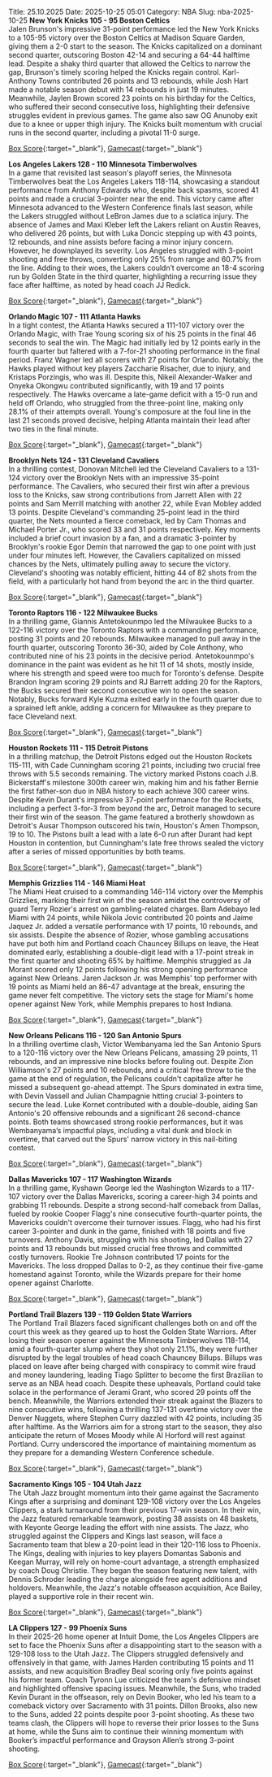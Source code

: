 Title: 25.10.2025
Date: 2025-10-25 05:01
Category: NBA 
Slug: nba-2025-10-25 
**New York Knicks 105 - 95 Boston Celtics**  
Jalen Brunson's impressive 31-point performance led the New York Knicks to a 105-95 victory over the Boston Celtics at Madison Square Garden, giving them a 2-0 start to the season. The Knicks capitalized on a dominant second quarter, outscoring Boston 42-14 and securing a 64-44 halftime lead. Despite a shaky third quarter that allowed the Celtics to narrow the gap, Brunson's timely scoring helped the Knicks regain control. Karl-Anthony Towns contributed 26 points and 13 rebounds, while Josh Hart made a notable season debut with 14 rebounds in just 19 minutes. Meanwhile, Jaylen Brown scored 23 points on his birthday for the Celtics, who suffered their second consecutive loss, highlighting their defensive struggles evident in previous games. The game also saw OG Anunoby exit due to a knee or upper thigh injury. The Knicks built momentum with crucial runs in the second quarter, including a pivotal 11-0 surge. 

[Box Score](/game/bos-vs-nyk-0022500018/box-score){:target="_blank"}, [Gamecast](/game/bos-vs-nyk-0022500018){:target="_blank"}<br>

**Los Angeles Lakers 128 - 110 Minnesota Timberwolves**  
In a game that revisited last season's playoff series, the Minnesota Timberwolves beat the Los Angeles Lakers 118-114, showcasing a standout performance from Anthony Edwards who, despite back spasms, scored 41 points and made a crucial 3-pointer near the end. This victory came after Minnesota advanced to the Western Conference finals last season, while the Lakers struggled without LeBron James due to a sciatica injury. The absence of James and Maxi Kleber left the Lakers reliant on Austin Reaves, who delivered 26 points, but with Luka Doncic stepping up with 43 points, 12 rebounds, and nine assists before facing a minor injury concern. However, he downplayed its severity. Los Angeles struggled with 3-point shooting and free throws, converting only 25% from range and 60.7% from the line. Adding to their woes, the Lakers couldn’t overcome an 18-4 scoring run by Golden State in the third quarter, highlighting a recurring issue they face after halftime, as noted by head coach JJ Redick. 

[Box Score](/game/min-vs-lal-0022500019/box-score){:target="_blank"}, [Gamecast](/game/min-vs-lal-0022500019){:target="_blank"}<br>

**Orlando Magic 107 - 111 Atlanta Hawks**  
In a tight contest, the Atlanta Hawks secured a 111-107 victory over the Orlando Magic, with Trae Young scoring six of his 25 points in the final 46 seconds to seal the win. The Magic had initially led by 12 points early in the fourth quarter but faltered with a 7-for-21 shooting performance in the final period. Franz Wagner led all scorers with 27 points for Orlando. Notably, the Hawks played without key players Zaccharie Risacher, due to injury, and Kristaps Porzingis, who was ill. Despite this, Nikeil Alexander-Walker and Onyeka Okongwu contributed significantly, with 19 and 17 points respectively. The Hawks overcame a late-game deficit with a 15-0 run and held off Orlando, who struggled from the three-point line, making only 28.1% of their attempts overall. Young's composure at the foul line in the last 21 seconds proved decisive, helping Atlanta maintain their lead after two ties in the final minute. 

[Box Score](/game/atl-vs-orl-0022500090/box-score){:target="_blank"}, [Gamecast](/game/atl-vs-orl-0022500090){:target="_blank"}<br>

**Brooklyn Nets 124 - 131 Cleveland Cavaliers**  
In a thrilling contest, Donovan Mitchell led the Cleveland Cavaliers to a 131-124 victory over the Brooklyn Nets with an impressive 35-point performance. The Cavaliers, who secured their first win after a previous loss to the Knicks, saw strong contributions from Jarrett Allen with 22 points and Sam Merrill matching with another 22, while Evan Mobley added 13 points. Despite Cleveland's commanding 25-point lead in the third quarter, the Nets mounted a fierce comeback, led by Cam Thomas and Michael Porter Jr., who scored 33 and 31 points respectively. Key moments included a brief court invasion by a fan, and a dramatic 3-pointer by Brooklyn's rookie Egor Demin that narrowed the gap to one point with just under four minutes left. However, the Cavaliers capitalized on missed chances by the Nets, ultimately pulling away to secure the victory. Cleveland's shooting was notably efficient, hitting 44 of 82 shots from the field, with a particularly hot hand from beyond the arc in the third quarter. 

[Box Score](/game/cle-vs-bkn-0022500091/box-score){:target="_blank"}, [Gamecast](/game/cle-vs-bkn-0022500091){:target="_blank"}<br>

**Toronto Raptors 116 - 122 Milwaukee Bucks**  
In a thrilling game, Giannis Antetokounmpo led the Milwaukee Bucks to a 122-116 victory over the Toronto Raptors with a commanding performance, posting 31 points and 20 rebounds. Milwaukee managed to pull away in the fourth quarter, outscoring Toronto 36-30, aided by Cole Anthony, who contributed nine of his 23 points in the decisive period. Antetokounmpo's dominance in the paint was evident as he hit 11 of 14 shots, mostly inside, where his strength and speed were too much for Toronto's defense. Despite Brandon Ingram scoring 29 points and RJ Barrett adding 20 for the Raptors, the Bucks secured their second consecutive win to open the season. Notably, Bucks forward Kyle Kuzma exited early in the fourth quarter due to a sprained left ankle, adding a concern for Milwaukee as they prepare to face Cleveland next. 

[Box Score](/game/mil-vs-tor-0022500092/box-score){:target="_blank"}, [Gamecast](/game/mil-vs-tor-0022500092){:target="_blank"}<br>

**Houston Rockets 111 - 115 Detroit Pistons**  
In a thrilling matchup, the Detroit Pistons edged out the Houston Rockets 115-111, with Cade Cunningham scoring 21 points, including two crucial free throws with 5.5 seconds remaining. The victory marked Pistons coach J.B. Bickerstaff's milestone 300th career win, making him and his father Bernie the first father-son duo in NBA history to each achieve 300 career wins. Despite Kevin Durant's impressive 37-point performance for the Rockets, including a perfect 3-for-3 from beyond the arc, Detroit managed to secure their first win of the season. The game featured a brotherly showdown as Detroit's Ausar Thompson outscored his twin, Houston's Amen Thompson, 19 to 10. The Pistons built a lead with a late 6-0 run after Durant had kept Houston in contention, but Cunningham's late free throws sealed the victory after a series of missed opportunities by both teams. 

[Box Score](/game/det-vs-hou-0022500093/box-score){:target="_blank"}, [Gamecast](/game/det-vs-hou-0022500093){:target="_blank"}<br>

**Memphis Grizzlies 114 - 146 Miami Heat**  
The Miami Heat cruised to a commanding 146-114 victory over the Memphis Grizzlies, marking their first win of the season amidst the controversy of guard Terry Rozier's arrest on gambling-related charges. Bam Adebayo led Miami with 24 points, while Nikola Jovic contributed 20 points and Jaime Jaquez Jr. added a versatile performance with 17 points, 10 rebounds, and six assists. Despite the absence of Rozier, whose gambling accusations have put both him and Portland coach Chauncey Billups on leave, the Heat dominated early, establishing a double-digit lead with a 17-point streak in the first quarter and shooting 65% by halftime. Memphis struggled as Ja Morant scored only 12 points following his strong opening performance against New Orleans. Jaren Jackson Jr. was Memphis' top performer with 19 points as Miami held an 86-47 advantage at the break, ensuring the game never felt competitive. The victory sets the stage for Miami's home opener against New York, while Memphis prepares to host Indiana. 

[Box Score](/game/mia-vs-mem-0022500094/box-score){:target="_blank"}, [Gamecast](/game/mia-vs-mem-0022500094){:target="_blank"}<br>

**New Orleans Pelicans 116 - 120 San Antonio Spurs**  
In a thrilling overtime clash, Victor Wembanyama led the San Antonio Spurs to a 120-116 victory over the New Orleans Pelicans, amassing 29 points, 11 rebounds, and an impressive nine blocks before fouling out. Despite Zion Williamson's 27 points and 10 rebounds, and a critical free throw to tie the game at the end of regulation, the Pelicans couldn't capitalize after he missed a subsequent go-ahead attempt. The Spurs dominated in extra time, with Devin Vassell and Julian Champagnie hitting crucial 3-pointers to secure the lead. Luke Kornet contributed with a double-double, aiding San Antonio's 20 offensive rebounds and a significant 26 second-chance points. Both teams showcased strong rookie performances, but it was Wembanyama’s impactful plays, including a vital dunk and block in overtime, that carved out the Spurs' narrow victory in this nail-biting contest. 

[Box Score](/game/sas-vs-nop-0022500095/box-score){:target="_blank"}, [Gamecast](/game/sas-vs-nop-0022500095){:target="_blank"}<br>

**Dallas Mavericks 107 - 117 Washington Wizards**  
In a thrilling game, Kyshawn George led the Washington Wizards to a 117-107 victory over the Dallas Mavericks, scoring a career-high 34 points and grabbing 11 rebounds. Despite a strong second-half comeback from Dallas, fueled by rookie Cooper Flagg's nine consecutive fourth-quarter points, the Mavericks couldn't overcome their turnover issues. Flagg, who had his first career 3-pointer and dunk in the game, finished with 18 points and five turnovers. Anthony Davis, struggling with his shooting, led Dallas with 27 points and 13 rebounds but missed crucial free throws and committed costly turnovers. Rookie Tre Johnson contributed 17 points for the Mavericks. The loss dropped Dallas to 0-2, as they continue their five-game homestand against Toronto, while the Wizards prepare for their home opener against Charlotte. 

[Box Score](/game/was-vs-dal-0022500096/box-score){:target="_blank"}, [Gamecast](/game/was-vs-dal-0022500096){:target="_blank"}<br>

**Portland Trail Blazers 139 - 119 Golden State Warriors**  
The Portland Trail Blazers faced significant challenges both on and off the court this week as they geared up to host the Golden State Warriors. After losing their season opener against the Minnesota Timberwolves 118-114, amid a fourth-quarter slump where they shot only 21.1%, they were further disrupted by the legal troubles of head coach Chauncey Billups. Billups was placed on leave after being charged with conspiracy to commit wire fraud and money laundering, leading Tiago Splitter to become the first Brazilian to serve as an NBA head coach. Despite these upheavals, Portland could take solace in the performance of Jerami Grant, who scored 29 points off the bench. Meanwhile, the Warriors extended their streak against the Blazers to nine consecutive wins, following a thrilling 137-131 overtime victory over the Denver Nuggets, where Stephen Curry dazzled with 42 points, including 35 after halftime. As the Warriors aim for a strong start to the season, they also anticipate the return of Moses Moody while Al Horford will rest against Portland. Curry underscored the importance of maintaining momentum as they prepare for a demanding Western Conference schedule. 

[Box Score](/game/gsw-vs-por-0022500097/box-score){:target="_blank"}, [Gamecast](/game/gsw-vs-por-0022500097){:target="_blank"}<br>

**Sacramento Kings 105 - 104 Utah Jazz**  
The Utah Jazz brought momentum into their game against the Sacramento Kings after a surprising and dominant 129-108 victory over the Los Angeles Clippers, a stark turnaround from their previous 17-win season. In their win, the Jazz featured remarkable teamwork, posting 38 assists on 48 baskets, with Keyonte George leading the effort with nine assists. The Jazz, who struggled against the Clippers and Kings last season, will face a Sacramento team that blew a 20-point lead in their 120-116 loss to Phoenix. The Kings, dealing with injuries to key players Domantas Sabonis and Keegan Murray, will rely on home-court advantage, a strength emphasized by coach Doug Christie. They began the season featuring new talent, with Dennis Schroder leading the charge alongside free agent additions and holdovers. Meanwhile, the Jazz's notable offseason acquisition, Ace Bailey, played a supportive role in their recent win. 

[Box Score](/game/uta-vs-sac-0022500098/box-score){:target="_blank"}, [Gamecast](/game/uta-vs-sac-0022500098){:target="_blank"}<br>

**LA Clippers 127 - 99 Phoenix Suns**  
In their 2025-26 home opener at Intuit Dome, the Los Angeles Clippers are set to face the Phoenix Suns after a disappointing start to the season with a 129-108 loss to the Utah Jazz. The Clippers struggled defensively and offensively in that game, with James Harden contributing 15 points and 11 assists, and new acquisition Bradley Beal scoring only five points against his former team. Coach Tyronn Lue criticized the team's defensive mindset and highlighted offensive spacing issues. Meanwhile, the Suns, who traded Kevin Durant in the offseason, rely on Devin Booker, who led his team to a comeback victory over Sacramento with 31 points. Dillon Brooks, also new to the Suns, added 22 points despite poor 3-point shooting. As these two teams clash, the Clippers will hope to reverse their prior losses to the Suns at home, while the Suns aim to continue their winning momentum with Booker’s impactful performance and Grayson Allen’s strong 3-point shooting. 

[Box Score](/game/phx-vs-lac-0022500099/box-score){:target="_blank"}, [Gamecast](/game/phx-vs-lac-0022500099){:target="_blank"}<br>

